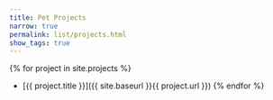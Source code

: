 ```yaml
---
title: Pet Projects
narrow: true
permalink: list/projects.html
show_tags: true
---
```


{% for project in site.projects %}
- [{{ project.title }}]({{ site.baseurl }}{{ project.url }})
{% endfor %}
